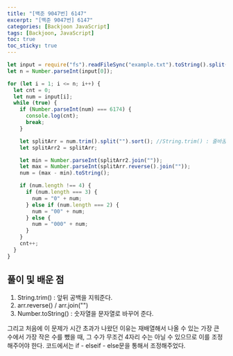 ```yaml
---
title: "[백준 9047번] 6147"
excerpt: "[백준 9047번] 6147"
categories: [Backjoon JavaScript]
tags: [Backjoon, JavaScript]
toc: true
toc_sticky: true
---
```


```javascript
let input = require("fs").readFileSync("example.txt").toString().split("\n");
let n = Number.parseInt(input[0]);

for (let i = 1; i <= n; i++) {
  let cnt = 0;
  let num = input[i];
  while (true) {
    if (Number.parseInt(num) === 6174) {
      console.log(cnt);
      break;
    }

    let splitArr = num.trim().split("").sort(); //String.trim() : 줄바꿈을 포함하여 문자열의 시작과 끝에서 공백을 제거합니다.
    let splitArr2 = splitArr;

    let min = Number.parseInt(splitArr2.join(""));
    let max = Number.parseInt(splitArr.reverse().join(""));
    num = (max - min).toString();

    if (num.length !== 4) {
      if (num.length === 3) {
        num = "0" + num;
      } else if (num.length === 2) {
        num = "00" + num;
      } else {
        num = "000" + num;
      }
    }
    cnt++;
  }
}
```

## 풀이 및 배운 점

1. String.trim() : 앞뒤 공백을 지워준다.
2. arr.reverse() / arr.join("")
3. Number.toString() : 숫자열을 문자열로 바꾸어 준다.

그리고 처음에 이 문제가 시간 초과가 나왔던 이유는 재배열해서 나올 수 있는 가장 큰 수에서 가장 작은 수를 뺐을 때, 그 수가 무조건 4자리 수는 아닐 수 있으므로 이를 조정해주어야 한다. 코드에서는 if - elseif - else문을 통해서 조정해주었다.
